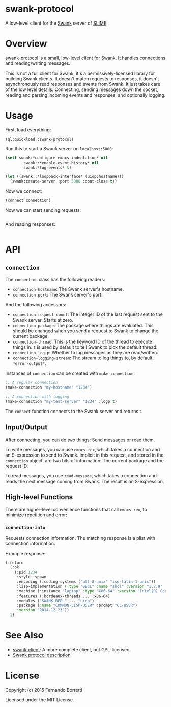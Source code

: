 # swank-protocol

A low-level client for the [Swank][swank] server of [SLIME][slime].

# Overview

swank-protocol is a small, low-level client for Swank. It handles connections
and reading/writing messages.

This is not a full client for Swank, it's a permissively-licensed library for
building Swank clients. It doesn't match requests to responses, it doesn't
asynchronously read responses and events from Swank. It just takes care of the
low level details: Connecting, sending messages down the socket, reading and
parsing incoming events and responses, and optionally logging.

# Usage

First, load everything:

```
(ql:quickload :swank-protocol)
```

Run this to start a Swank server on `localhost:5000`:

```lisp
(setf swank:*configure-emacs-indentation* nil
        swank::*enable-event-history* nil
        swank:*log-events* t)

(let ((swank::*loopback-interface* (uiop:hostname)))
  (swank:create-server :port 5000 :dont-close t))
```

Now we connect:

```
(connect connection)
```

Now we can start sending requests:

```lisp

```

And reading responses:

```lisp

```

# API

## `connection`

The `connection` class has the following readers:

* `connection-hostname`: The Swank server's hostname.
* `connection-port`: The Swank server's port.

And the following accessors:

* `connection-request-count`: The integer ID of the last request sent to the
  Swank server. Starts at zero.
* `connection-package`: The package where things are evaluated. This should be
  changed when you send a request to Swank to change the current package.
* `connection-thread`: This is the keyword ID of the thread to execute things
  in. `t` is used by default to tell Swank to pick the default thread.
* `connection-log-p`: Whether to log messages as they are read/written.
* `connection-logging-stream`: The stream to log things to, by default,
  `*error-output*`.

Instances of `connection` can be created with `make-connection`:

```lisp
;; A regular connection
(make-connection "my-hostname" "1234")

;; A connection with logging
(make-connection "my-test-server" "1234" :logp t)
```

The `connect` function connects to the Swank server and returns t.

## Input/Output

After connecting, you can do two things: Send messages or read them.

To write messages, you can use `emacs-rex`, which takes a connection and an
S-expression to send to Swank. Implicit in this request, and stored in the
`connection` object, are two bits of information: The current package and the
request ID.

To read messages, you use `read-message`, which takes a connection and reads the
next message coming from Swank. The result is an S-expression.

## High-level Functions

There are higher-level convenience functions that call `emacs-rex`, to minimize
repetition and error:

### `connection-info`

Requests connection information. The matching response is a plist with
connection information.

Example response:

```lisp
(:return
  (:ok
    (:pid 1234
     :style :spawn
     :encoding (:coding-systems ("utf-8-unix" "iso-latin-1-unix"))
     :lisp-implementation (:type "SBCL" :name "sbcl" :version "1.2.9" :program "/usr/local/bin/sbcl")
     :machine (:instance "laptop" :type "X86-64" :version "Intel(R) Core(TM) i5-2410M CPU @ 2.30GHz")
     :features (:bordeaux-threads ... :x86-64)
     :modules ("SWANK-REPL" ... "uiop")
     :package (:name "COMMON-LISP-USER" :prompt "CL-USER")
     :version "2014-12-23"))
  1)
```

# See Also

* [swank-client][s-c]: A more complete client, but GPL-licensed.
* [Swank protocol description][description]

[slime]: https://common-lisp.net/project/slime/
[swank]: https://github.com/slime/slime/tree/master/swank
[s-c]: https://github.com/brown/swank-client
[description]: https://github.com/astine/swank-client/blob/master/swank-description.markdown

# License

Copyright (c) 2015 Fernando Borretti

Licensed under the MIT License.
